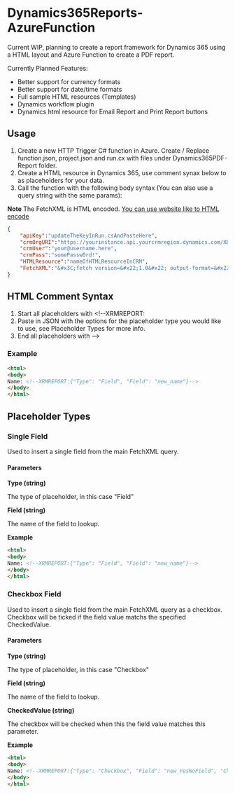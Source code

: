 # Dynamics365Reports-AzureFunction
Current WIP, planning to create a report framework for Dynamics 365 using a HTML layout and Azure Function to create a PDF report.

Currently Planned Features:
* Better support for currency formats
* Better support for date/time formats
* Full sample HTML resources (Templates)
* Dynamics workflow plugin
* Dynamics html resource for Email Report and Print Report buttons

## Usage
1. Create a new HTTP Trigger C# function in Azure. Create / Replace function.json, project.json and run.cx with files under Dynamics365PDF-Report folder.
2. Create a HTML resource in Dynamics 365, use comment synax below to as placeholders for your data.
3. Call the function with the following body syntax (You can also use a query string with the same params):

**Note** The FetchXML is HTML encoded. [You can use website like to HTML encode](https://www.url-encode-decode.com/)
```JSON
{
    "apiKey":"updateTheKeyInRun.csAndPasteHere",
    "crmOrgURI":"https://yourinstance.api.yourcrmregion.dynamics.com/XRMServices/2011/Organization.svc",
    "crmUser":"your@username.here",
    "crmPass":"somePassw0rd!",
    "HTMLResource":"nameOfHTMLResourceInCRM",
    "FetchXML":"&#x3C;fetch version=&#x22;1.0&#x22; output-format=&#x22;xml-platform&#x22; mapping=&#x22;logical&#x22; distinct=&#x22;false&#x22;&#x3E; &#x3C;entity name=&#x22;contact&#x22;&#x3E;    &#x3C;attribute name=&#x22;fullname&#x22; /&#x3E;    &#x3C;attribute name=&#x22;contactid&#x22; /&#x3E;    &#x3C;order attribute=&#x22;fullname&#x22; descending=&#x22;false&#x22; /&#x3E;    &#x3C;filter type=&#x22;and&#x22;&#x3E;      &#x3C;condition attribute=&#x22;contactid&#x22; operator=&#x22;eq&#x22; uiname=&#x22;365&#xA0;Test&#xA0;2&#x22; uitype=&#x22;contact&#x22; value=&#x22;{7FB57B71-8405-E811-8154-E0071B670E51}&#x22; /&#x3E;    &#x3C;/filter&#x3E;  &#x3C;/entity&#x3E;&#x3C;/fetch&#x3E;"
}
```
## HTML Comment Syntax
1. Start all placeholders with <!--XRMREPORT:
3. Paste in JSON with the options for the placeholder type you would like to use, see Placeholder Types for more info.
2. End all placeholders with -->

### Example
```HTML
<html>
<body>
Name: <!--XRMREPORT:{"Type": "Field", "Field": "new_name"}-->
</body>
</html>
```

## Placeholder Types
### Single Field
Used to insert a single field from the main FetchXML query.
#### Parameters

**Type (string)**

The type of placeholder, in this case "Field"


**Field (string)**

The name of the field to lookup.

**Example**
```HTML
<html>
<body>
Name: <!--XRMREPORT:{"Type": "Field", "Field": "new_name"}-->
</body>
</html>
```
### Checkbox Field
Used to insert a single field from the main FetchXML query as a checkbox. Checkbox will be ticked if the field value matchs the specified CheckedValue.
#### Parameters

**Type (string)**

The type of placeholder, in this case "Checkbox"


**Field (string)**

The name of the field to lookup.

**CheckedValue (string)**

The checkbox will be checked when this the field value matches this parameter.

**Example**
```HTML
<html>
<body>
Name: <!--XRMREPORT:{"Type": "Checkbox", "Field": "new_YesNoField", "CheckedValue" : "Yes"}-->
</body>
</html>
```
